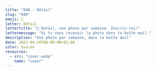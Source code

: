 ```yaml
---
title: "040 - Détail"
slug: "040"
emoji: 👀
letter: detail
lettertitle: "👀 Detail, une photo par semaine. Inscris-toi!"
lettermessage: "Si tu veux recevoir la photo dans ta boîte mail."
description: "Une photo par semaine, dans ta boîte mail"
date: 2023-04-28T00:00:00+01:00
color: tuscan
resources:
  - src: "cover.webp"
    name: "cover"
---
```


